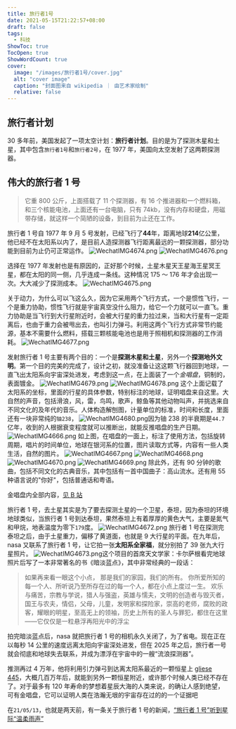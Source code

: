 ```yaml
---
title: 旅行者1号
date: 2021-05-15T21:22:57+08:00
draft: false
tags:
  - 科技
ShowToc: true
TocOpen: true
ShowWordCount: true
cover:
  image: "/images/旅行者1号/cover.jpg"
  alt: "cover image"
  caption: "封面图来自 wikipedia ｜ 由艺术家绘制"
  relative: false
---
```


## 旅行者计划

30 多年前，美国发起了一项太空计划：**旅行者计划**。目的是为了探测木星和土星，其中包含`旅行者1号`和`旅行者2号`，在 1977 年，美国向太空发射了这两颗探测器。

## 伟大的旅行者 1 号

> 它重 800 公斤，上面搭载了 11 个探测器，有 16 个推进器和一个燃料箱，和三个核能电池，上面还有一台电脑，只有 74kb，没有内存和硬盘，用磁带存储，就这样一个简陋的设备，到目前为止还在工作。

旅行者 1 号自 1977 年 9 月 5 号发射，已经飞行了**44**年，距离地球**214**亿公里，他已经不在太阳系以内了，是目前人造探测器飞行距离最远的一颗探测器，部分功能到目前为止仍可正常运作。
![WechatIMG4674.png](/images/旅行者1号/2d6MCQ3TKquiVyF.png)
![WechatIMG4676.png](/images/旅行者1号/MgVjFXxtsENKv4l.png)

选择在 1977 年发射也是有原因的，正好那个时候，土星木星天王星海王星冥王星，都在太阳的同一侧，几乎连成一条线。这种情况 175 ～ 176 年才会出现一次。大大减少了探测成本。
![WechatIMG4675.png](/images/旅行者1号/4Wa2eSdZ3X98BfK.png)

关于动力，为什么可以飞这么久，因为它采用两个飞行方式，一个是惯性飞行，一个是重力协助，惯性飞行就是宇宙真空没什么阻力，给它一个力就可以一直飞。重力协助是当飞行到大行星附近时，会被大行星的重力拉过来，当和大行星有一定距离后，也由于重力会被甩出去，也叫引力弹弓。利用这两个飞行方式非常节约能源，基本不需要什么燃料，搭载三颗核能电池也是用于照相机和探测器的工作消耗。
![WechatIMG4677.png](/images/旅行者1号/Mi9vh214uZgD8z5.png)

发射旅行者 1 号主要有两个目的：一个是**探测木星和土星**，另外一个**探测地外文明**。第一个目的完美的完成了，设计之初，就没准备让这这颗飞行器回到地球，一直飞出太阳系向宇宙深处进发，考虑到这一点，在上面装了一个*金唱盘*，铜制的，表面镀金。
![WechatIMG4679.png](/images/旅行者1号/bszNOfBKhiYaQv7.png)
![WechatIMG4678.png](/images/旅行者1号/n3kxjOqDQASw4Wz.png)
这个上面记载了太阳系的坐标，里面的行星的具体参数，特别标注的地球，证明唱盘来自这里。大自然的声音，包括滑浪，风，雷，鸟鸣，歌声，鲸鱼等其他动物叫声，并挑选来自不同文化的及年代的音乐。人体构造解刨图，计量单位的标准，时间和长度，里面还有一块非常纯的`铀238`，
![WechatIMG4680.png](/images/旅行者1号/upB4hvTydZ9IP1r.png)因为铀 238 的半衰期是`44.7`亿年，收到的人根据衰变程度就可以推断出，就能反推唱盘的生产日期。
![WechatIMG4666.png](/images/旅行者1号/p5kXGl2DtbcaSnW.png)
如上图，在唱盘的一面上，标注了使用方法，包括旋转周期，唱片的时间单位，地球在银河系的位置，图片读取方式等，内容有一些人类生活，自然的图片。
![WechatIMG4667.png](/images/旅行者1号/KJPlgxfCpuGHndB.png)
![WechatIMG4668.png](/images/旅行者1号/Ia7qdlQ4PT1ws3j.png)
![WechatIMG4670.png](/images/旅行者1号/vTfbrW8JKkQFRcP.png)
![WechatIMG4669.png](/images/旅行者1号/BvYORyZgq9amV7A.png)
除此外，还有 90 分钟的歌曲，包括不同文化的古典音乐，其中包括有一首中国曲子：高山流水。还有用 55 种语言说的"你好"，包括普通话和粤语。

金唱盘内全部内容，[见 B 站](https://www.bilibili.com/video/av41308060/)

旅行者 1 号，去土星其实是为了要去探测土星的一个卫星，泰坦，因为泰坦的环境地球类似，当旅行者 1 号到达泰坦，果然泰坦上有着厚厚的黄色大气，主要是氮气和甲烷，地表温度为零下`179`度。
![WechatIMG4672.png](/images/旅行者1号/TewXOIzalCK5Egh.png)
旅行者 1 号在探测完泰坦之后，由于土星重力，偏移了黄道面，也就是 9 大行星的平面。在九年后，nasa 又联系了旅行者 1 号，让它拍一张**太阳系全家福**，就分别拍了 39 张九大行星照片。
![WechatIMG4673.png](/images/旅行者1号/NqjhKXn3kgIrDlS.png)这个项目的首席天文学家：卡尔萨根看完地球照片后写了一本非常著名的书《暗淡蓝点》，其中非常经典的一段话：

> 如果再来看一眼这个小点，
> 那是我们的家园，我们的所有。
> 你所爱所知的每一个人、所听说乃至所存在过的每一个人，都在小点上度过一生。
> 欢乐与痛苦，宗教与学说，猎人与强盗，英雄与懦夫，文明的创造者与毁灭者，国王与农夫，情侣，父母，儿童，发明家和探险家，崇高的老师，腐败的政客，耀眼的明星，至高无上的领袖，历史上所有的圣人与罪犯，都住在这里——它仅仅是一粒悬浮再阳光中的浮尘

拍完暗淡蓝点后，nasa 就把旅行者 1 号的相机永久关闭了，为了省电。现在正在以每秒 14 公里的速度远离太阳向宇宙深处进发，但在 2025 年之后，旅行者一号就会彻底和地球失去联系，并成为漂浮在宇宙中的一艘“流浪探测器”。

推测再过 4 万年，他将利用引力弹弓到达离太阳系最近的一颗恒星上 [gliese 445](https://en.wikipedia.org/wiki/Gliese_445)，大概几百万年后，就能到另外一颗恒星附近，或许那个时候人类已经不存在了。对于最多有 120 年寿命的梦想着星辰大海的人类来说，的确让人感到绝望，可有金唱盘，它可以证明人类在浩瀚无垠的宇宙存在过的的一个证据吧

在`21/05/13`，也就是两天前，有一条关于旅行者 1 号的新闻，[“旅行者 1 号”听到星际“温柔雨声”](https://finance.sina.com.cn/tech/2021-05-13/doc-ikmxzfmm2145469.shtml)
